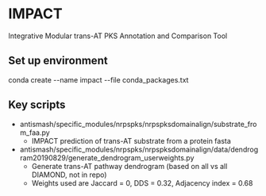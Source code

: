 # IMPACT
Integrative Modular trans-AT PKS Annotation and Comparison Tool


## Set up environment

conda create --name impact --file conda_packages.txt

## Key scripts

* antismash/specific_modules/nrpspks/nrpspksdomainalign/substrate_from_faa.py
  * IMPACT prediction of trans-AT substrate from a protein fasta
* antismash/specific_modules/nrpspks/nrpspksdomainalign/data/dendrogram20190829/generate_dendrogram_userweights.py
  * Generate trans-AT pathway dendrogram (based on all vs all DIAMOND, not in repo)
  * Weights used are Jaccard = 0, DDS = 0.32, Adjacency index = 0.68

